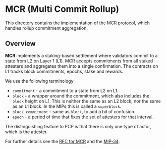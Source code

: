 # MCR (Multi Commit Rollup)

This directory contains the implementation of the MCR protocol, which handles rollup commitment aggregation.

## Overview

**MCR** implements a staking-based settlement where validators commit to a state from L2 on Layer 1 (L1). MCR accepts commitments from all staked attesters and aggregates them into a single confirmation. The contracts on L1 tracks block commitments, epochs, stake and rewards.

We use the following terminology:

- `commitment` - a commitment to a state from L2 on L1.
- `block` - a wrapper around the commitment, which also includes the `block` height on L1. This is neither the same as an L2 block, nor the same as an L1 block. In the MIPs this is called a `superblock`.
- `block_commitment` - same as `block`, to add a bit of confusion.
- `epoch` - a period of time that fixes the set of attesters for that interval.

The distinguishing feature to PCP is that there is only one type of actor, which is the attester.

For further details see the [RFC for MCR](https://github.com/movementlabsxyz/rfcs/pull/29) and the [MIP-34](https://github.com/movementlabsxyz/MIP/blob/main/MIP/mip-34).
